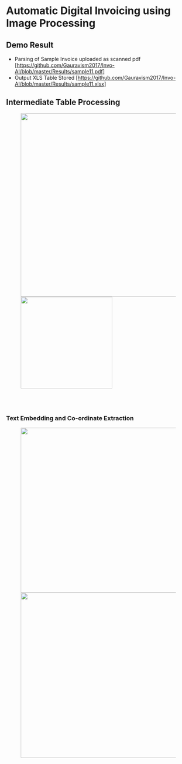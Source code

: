# Automatic Digital Invoicing using Image Processing

## Demo Result

* Parsing of Sample Invoice uploaded as scanned pdf [https://github.com/Gauravism2017/Invo-AI/blob/master/Results/sample11.pdf] <br>
* Output XLS Table Stored [https://github.com/Gauravism2017/Invo-AI/blob/master/Results/sample11.xlsx]


## Intermediate Table Processing

<figure>
  <img src="./Grid_Structure.jpg" align="left" width=500/>

  <img src="./Text_Embedding_from_Grid.jpg" align="center" width=250/> <br>
</figure>

<br>
<br>





### Text Embedding and Co-ordinate Extraction
<figure>
  <img src="./Semantic_Text_Bounding_box.jpg" align="left" width=450/>
  <img src="./BBox_Mapper_Structure_SampleInvoice11.jpg" align="right" width=450/> <br>
</figure>
<br>

